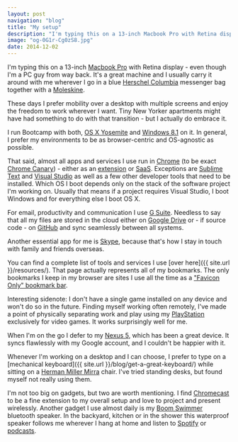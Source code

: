 ```yaml
---
layout: post
navigation: "blog"
title: "My setup"
description: "I'm typing this on a 13-inch Macbook Pro with Retina display - even though I'm a PC guy from way back. It's a great machine and I usually carry it around with me wherever I go in a blue Herschel Columbia messenger bag together with a Moleskine."
image: "og-0G1r-Cg0zS8.jpg"
date: 2014-12-02
---
```


I'm typing this on a 13-inch <a target="_blank" href="http://www.apple.com/macbook-pro/">Macbook Pro</a> with Retina display - even though I'm a PC guy from way back. It's a great machine and I usually carry it around with me wherever I go in a blue <a target="_blank" href="http://shop.herschelsupply.com/collections/messenger-bags/products/columbia-messenger-navy">Herschel Columbia</a> messenger bag together with a <a target="_blank" href="http://www.amazon.com/gp/product/8883701038/">Moleskine</a>.

These days I prefer mobility over a desktop with multiple screens and enjoy the freedom to work wherever I want. Tiny New Yorker apartments might have had something to do with that transition - but I actually do embrace it.

I run Bootcamp with both, <a target="_blank" href="http://en.wikipedia.org/wiki/OS_X_Yosemite">OS X Yosemite</a> and <a target="_blank" href="http://en.wikipedia.org/wiki/Windows_8.1">Windows 8.1</a> on it. In general, I prefer my environments to be as browser-centric and OS-agnostic as possible.

That said, almost all apps and services I use run in <a target="_blank" href="http://www.google.com/chrome/">Chrome</a> (to be exact <a target="_blank" href="https://www.google.com/chrome/browser/canary.html">Chrome Canary</a>) - either as an <a target="_blank" href="https://chrome.google.com/webstore/category/extensions">extension</a> or <a target="_blank" href="http://en.wikipedia.org/wiki/Software_as_a_service">SaaS</a>. Exceptions are <a target="_blank" href="http://www.sublimetext.com/">Sublime Text</a> and <a target="_blank" href="http://www.visualstudio.com/">Visual Studio</a> as well as a few other developer tools that need to be installed. Which OS I boot depends only on the stack of the software project I'm working on. Usually that means if a project requires Visual Studio, I boot Windows and for everything else I boot OS X.

For email, productivity and communication I use <a target="_blank" href="http://goo.gl/xfPFhk">G Suite</a>. Needless to say that all my files are stored in the cloud either on <a target="_blank" href="http://goo.gl/xfPFhk">Google Drive</a> or - if source code - on <a target="_blank" href="https://github.com/">GitHub</a> and sync seamlessly between all systems.

Another essential app for me is <a target="_blank" href="http://www.skype.com/">Skype</a>, because that's how I stay in touch with family and friends overseas.

You can find a complete list of tools and services I use [over here]({{ site.url }}/resources/). That page actually represents all of my bookmarks. The only bookmarks I keep in my browser are sites I use all the time as a <a target="_blank" href="https://twitter.com/martinbuberl/status/539582495545909250">"Favicon Only" bookmark bar</a>.

Interesting sidenote: I don't have a single game installed on any device and won't do so in the future. Finding myself working often remotely, I've made a point of physically separating work and play using my <a target="_blank" href="http://www.playstation.com/">PlayStation</a> exclusively for video games. It works surprisingly well for me.

When I'm on the go I defer to my <a target="_blank" href="http://www.google.com/nexus/5/">Nexus 5</a>, which has been a great device. It syncs flawlessly with my Google account, and I couldn't be happier with it.

Whenever I'm working on a desktop and I can choose, I prefer to type on a [mechanical keyboard]({{ site.url }}/blog/get-a-great-keyboard/) while sitting on a <a target="_blank" href="http://www.amazon.com/gp/product/B0002K11BK/">Herman Miller Mirra</a> chair. I've tried standing desks, but found myself not really using them.

I'm not too big on gadgets, but two are worth mentioning. I find <a target="_blank" href="http://www.amazon.com/gp/product/B00DR0PDNE/">Chromecast</a> to be a fine extension to my overall setup and love to project and present wirelessly. Another gadget I use almost daily is my <a target="_blank" href="http://www.amazon.com/gp/product/B00F51C6S8/">Boom Swimmer</a> bluetooth speaker. In the backyard, kitchen or in the shower this waterproof speaker follows me wherever I hang at home and listen to <a target="_blank" href="https://www.spotify.com/">Spotify</a> or <a target="_blank" href="http://serialpodcast.org/">podcasts</a>.